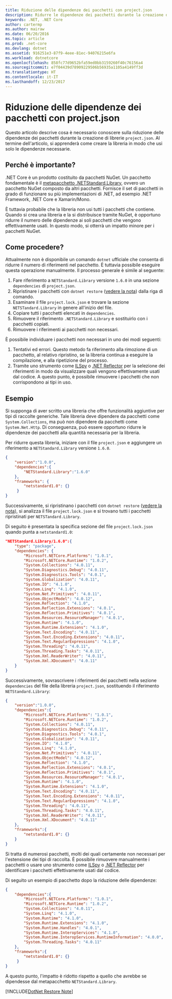 ```yaml
---
title: Riduzione delle dipendenze dei pacchetti con project.json
description: Ridurre le dipendenze dei pacchetti durante la creazione di librerie basate su project.json.
keywords: .NET, .NET Core
author: cartermp
ms.author: mairaw
ms.date: 06/20/2016
ms.topic: article
ms.prod: .net-core
ms.devlang: dotnet
ms.assetid: 916251e3-87f9-4eee-81ec-94076215e6fa
ms.workload: dotnetcore
ms.openlocfilehash: 858fc77d9652bfa59ed0bb3159260f40c76156a4
ms.sourcegitcommit: e7f04439d78909229506b56935a1105a4149ff3d
ms.translationtype: HT
ms.contentlocale: it-IT
ms.lasthandoff: 12/23/2017
---
```

# <a name="reducing-package-dependencies-with-projectjson"></a>Riduzione delle dipendenze dei pacchetti con project.json

Questo articolo descrive cosa è necessario conoscere sulla riduzione delle dipendenze dei pacchetti durante la creazione di librerie `project.json`. Al termine dell'articolo, si apprenderà come creare la libreria in modo che usi solo le dipendenze necessarie. 

## <a name="why-its-important"></a>Perché è importante?

.NET Core è un prodotto costituito da pacchetti NuGet.  Un pacchetto fondamentale è il [metapacchetto .NETStandard.Library](https://www.nuget.org/packages/NETStandard.Library), ovvero un pacchetto NuGet composto da altri pacchetti.  Fornisce il set di pacchetti in grado di funzionare su più implementazioni di .NET, ad esempio .NET Framework, .NET Core e Xamarin/Mono.

È tuttavia probabile che la libreria non usi tutti i pacchetti che contiene.  Quando si crea una libreria e la si distribuisce tramite NuGet, è opportuno ridurre il numero delle dipendenze ai soli pacchetti che vengono effettivamente usati.  In questo modo, si otterrà un impatto minore per i pacchetti NuGet.

## <a name="how-to-do-it"></a>Come procedere?

Attualmente non è disponibile un comando `dotnet` ufficiale che consenta di ridurre il numero di riferimenti nel pacchetto.  È tuttavia possibile eseguire questa operazione manualmente.  Il processo generale è simile al seguente:

1. Fare riferimento a `NETStandard.Library` versione `1.6.0` in una sezione `dependencies` di `project.json`.
2. Ripristinare i pacchetti con `dotnet restore` ([vedere la nota](#dotnet-restore-note)) dalla riga di comando.
3. Esaminare il file `project.lock.json` e trovare la sezione `NETSTandard.Library`  in genere all'inizio del file.
4. Copiare tutti i pacchetti elencati in `dependencies`.
5. Rimuovere il riferimento `.NETStandard.Library` e sostituirlo con i pacchetti copiati.
6. Rimuovere i riferimenti ai pacchetti non necessari.


È possibile individuare i pacchetti non necessari in uno dei modi seguenti:

1. Tentativi ed errori.  Questo metodo fa riferimento alla rimozione di un pacchetto, al relativo ripristino, se la libreria continua a eseguire la compilazione, e alla ripetizione del processo.
2. Tramite uno strumento come [ILSpy](http://ilspy.net) o [.NET Reflector](http://www.red-gate.com/products/dotnet-development/reflector) per la selezione dei riferimenti in modo da visualizzare quali vengono effettivamente usati dal codice.  A questo punto, è possibile rimuovere i pacchetti che non corrispondono ai tipi in uso.

## <a name="example"></a>Esempio 

Si supponga di aver scritto una libreria che offre funzionalità aggiuntive per tipi di raccolte generiche.  Tale libreria deve dipendere da pacchetti come `System.Collections`, ma può non dipendere da pacchetti come `System.Net.Http`.  Di conseguenza, può essere opportuno ridurre le dipendenze dei pacchetti alla quantità necessaria per la libreria.

Per ridurre questa libreria, iniziare con il file `project.json` e aggiungere un riferimento a `NETStandard.Library` versione `1.6.0`.

```json
{
    "version":"1.0.0",
    "dependencies":{
        "NETStandard.Library":"1.6.0"
    },
    "frameworks": {
        "netstandard1.0": {}
     }
}
```

Successivamente, si ripristinano i pacchetti con `dotnet restore` ([vedere la nota](#dotnet-restore-note)), si analizza il file `project.lock.json` e si trovano tutti i pacchetti ripristinati per `NETSTandard.Library`.

Di seguito è presentata la specifica sezione del file `project.lock.json` quando punta a `netstandard1.0`:

```json
"NETStandard.Library/1.6.0":{
    "type": "package",
    "dependencies": {
        "Microsoft.NETCore.Platforms": "1.0.1",
        "Microsoft.NETCore.Runtime": "1.0.2",
        "System.Collections": "4.0.11",
        "System.Diagnostics.Debug": "4.0.11",
        "System.Diagnostics.Tools": "4.0.1",
        "System.Globalization": "4.0.11",
        "System.IO": "4.1.0",
        "System.Linq": "4.1.0",
        "System.Net.Primitives": "4.0.11",
        "System.ObjectModel": "4.0.12",
        "System.Reflection": "4.1.0",
        "System.Reflection.Extensions": "4.0.1",
        "System.Reflection.Primitives": "4.0.1",
        "System.Resources.ResourceManager": "4.0.1",
        "System.Runtime": "4.1.0",
        "System.Runtime.Extensions": "4.1.0",
        "System.Text.Encoding": "4.0.11",
        "System.Text.Encoding.Extensions": "4.0.11",
        "System.Text.RegularExpressions": "4.1.0",
        "System.Threading": "4.0.11",
        "System.Threading.Tasks": "4.0.11",
        "System.Xml.ReaderWriter": "4.0.11",
        "System.Xml.XDocument": "4.0.11"
    }
}
```

Successivamente, sovrascrivere i riferimenti dei pacchetti nella sezione `dependencies` del file della libreria `project.json`, sostituendo il riferimento `NETStandard.Library`:

```json
{
    "version":"1.0.0",
    "dependencies":{
        "Microsoft.NETCore.Platforms": "1.0.1",
        "Microsoft.NETCore.Runtime": "1.0.2",
        "System.Collections": "4.0.11",
        "System.Diagnostics.Debug": "4.0.11",
        "System.Diagnostics.Tools": "4.0.1",
        "System.Globalization": "4.0.11",
        "System.IO": "4.1.0",
        "System.Linq": "4.1.0",
        "System.Net.Primitives": "4.0.11",
        "System.ObjectModel": "4.0.12",
        "System.Reflection": "4.1.0",
        "System.Reflection.Extensions": "4.0.1",
        "System.Reflection.Primitives": "4.0.1",
        "System.Resources.ResourceManager": "4.0.1",
        "System.Runtime": "4.1.0",
        "System.Runtime.Extensions": "4.1.0",
        "System.Text.Encoding": "4.0.11",
        "System.Text.Encoding.Extensions": "4.0.11",
        "System.Text.RegularExpressions": "4.1.0",
        "System.Threading": "4.0.11",
        "System.Threading.Tasks": "4.0.11",
        "System.Xml.ReaderWriter": "4.0.11",
        "System.Xml.XDocument": "4.0.11"
    },
    "frameworks":{
        "netstandard1.0": {}
    }
}
```

Si tratta di numerosi pacchetti, molti dei quali certamente non necessari per l'estensione dei tipi di raccolta.  È possibile rimuovere manualmente i pacchetti o usare uno strumento come [ILSpy](http://ilspy.net) o [.NET Reflector](http://www.red-gate.com/products/dotnet-development/reflector) per identificare i pacchetti effettivamente usati dal codice.

Di seguito un esempio di pacchetto dopo la riduzione delle dipendenze:

```json
{
    "dependencies":{
        "Microsoft.NETCore.Platforms": "1.0.1",
        "Microsoft.NETCore.Runtime": "1.0.2",
        "System.Collections": "4.0.11",
        "System.Linq": "4.1.0",
        "System.Runtime": "4.1.0",
        "System.Runtime.Extensions": "4.1.0",
        "System.Runtime.Handles": "4.0.1",
        "System.Runtime.InteropServices": "4.1.0",
        "System.Runtime.InteropServices.RuntimeInformation": "4.0.0",
        "System.Threading.Tasks": "4.0.11"
    },
    "frameworks":{
        "netstandard1.0": {}
     }
}
```

A questo punto, l'impatto è ridotto rispetto a quello che avrebbe se dipendesse dal metapacchetto `NETStandard.Library`.

<a name="dotnet-restore-note"></a>
[!INCLUDE[DotNet Restore Note](~/includes/dotnet-restore-note.md)]